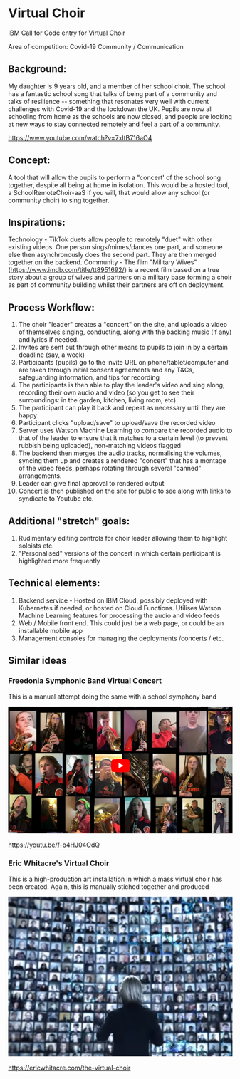 # Virtual Choir
IBM Call for Code entry for Virtual Choir

Area of competition: Covid-19 Community / Communication


## Background:
My daughter is 9 years old, and a member of her school choir. The school has a fantastic school song that talks of being part of a community and talks of resilience -- something that resonates very well with current challenges with Covid-19 and the lockdown the UK. Pupils are now all schooling from home as the schools are now closed, and people are looking at new ways to stay connected remotely and feel a part of a community.


https://www.youtube.com/watch?v=7xltB716aO4


## Concept:
A tool that will allow the pupils to perform a "concert' of the school song together, despite all being at home in isolation. This would be a hosted tool, a SchoolRemoteChoir-aaS if you will, that would allow any school (or community choir) to sing together.


## Inspirations:
Technology - TikTok duets allow people to remotely "duet" with other existing videos. One person sings/mimes/dances one part, and someone else then asynchronously does the second part. They are then merged together on the backend.
Community - The film "Military Wives" (https://www.imdb.com/title/tt8951692/) is a recent film based on a true story about a group of wives and partners on a military base forming a choir as part of community building whilst their partners are off on deployment. 


## Process Workflow:
1) The choir "leader" creates a "concert" on the site, and uploads a video of themselves singing, conducting, along with the backing music (if any) and lyrics if needed.
2) Invites are sent out through other means to pupils to join in by a certain deadline (say, a week)
3) Participants (pupils) go to the invite URL on phone/tablet/computer and are taken through initial consent agreements and any T&Cs, safeguarding information, and tips for recording
4) The participants is then able to play the leader's video and sing along, recording their own audio and video (so you get to see their surroundings: in the garden, kitchen, living room, etc)
5) The participant can play it back and repeat as necessary until they are happy
6) Participant clicks "upload/save" to upload/save the recorded video
7) Server uses Watson Machine Learning to compare the recorded audio to that of the leader to ensure that it matches to a certain level (to prevent rubbish being uploaded), non-matching videos flagged
8) The backend then merges the audio tracks, normalising the volumes, syncing them up and creates a rendered "concert" that has a montage of the video feeds, perhaps rotating through several "canned" arrangements.
9) Leader can give final approval to rendered output
10) Concert is then published on the site for public to see along with links to syndicate to Youtube etc.


## Additional "stretch" goals:
1) Rudimentary editing controls for choir leader allowing them to highlight soloists etc.
2) "Personalised" versions of the concert in which certain participant is highlighted more frequently 


## Technical elements:
1) Backend service - Hosted on IBM Cloud, possibly deployed with Kubernetes if needed, or hosted on Cloud Functions. Utilises Watson Machine Learning features for processing the audio and video feeds
2) Web / Mobile front end. This could just be a web page, or could be an installable mobile app
3) Management consoles for managing the deployments /concerts / etc.

## Similar ideas

### Freedonia Symphonic Band Virtual Concert

This is a manual attempt doing the same with a school symphony band

![Freedonia Symphonic Band Virtual Concert](/doc_images/Freedonia-Symphonic-Band.png)

https://youtu.be/f-b4HJ04OdQ

### Eric Whitacre's Virtual Choir

This is a high-production art installation in which a mass virtual choir has been created. Again, this is 
manually stiched together and produced

![Eric Whitacre's Virtual Choir](/doc_images/Eric-Whittacre-Virtual-Choir.png)

https://ericwhitacre.com/the-virtual-choir

